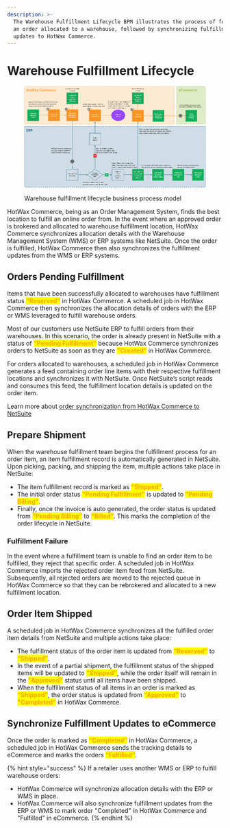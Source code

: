 ```yaml
---
description: >-
  The Warehouse Fulfillment Lifecycle BPM illustrates the process of fulfilling
  an order allocated to a warehouse, followed by synchronizing fulfillment
  updates to HotWax Commerce.
---
```


# Warehouse Fulfillment Lifecycle

<figure><img src="../.gitbook/assets/WarehouseFulfillmentbpm.png" alt=""><figcaption><p>Warehouse fulfillment lifecycle business process model</p></figcaption></figure>

HotWax Commerce, being as an Order Management System, finds the best location to fulfill an online order from. In the event where an approved order is brokered and allocated to warehouse fulfillment location, HotWax Commerce synchronizes allocation details with the Warehouse Management System (WMS) or ERP systems like NetSuite. Once the order is fulfilled, HotWax Commerce then also synchronizes the fulfillment updates from the WMS or ERP systems.

## Orders Pending Fulfillment

Items that have been successfully allocated to warehouses have fulfillment status <mark style="color:orange;">**"Reserved"**</mark> in HotWax Commerce. A scheduled job in HotWax Commerce then synchronizes the allocation details of orders with the ERP or WMS leveraged to fulfill warehouse orders.

Most of our customers use NetSuite ERP to fulfill orders from their warehouses. In this scenario, the order is already present in NetSuite with a status of <mark style="color:orange;">**"Pending Fulfillment"**</mark> because HotWax Commerce synchronizes orders to NetSuite as soon as they are <mark style="color:orange;">**"Created"**</mark> in HotWax Commerce.

For orders allocated to warehouses, a scheduled job in HotWax Commerce generates a feed containing order line items with their respective fulfillment locations and synchronizes it with NetSuite. Once NetSuite’s script reads and consumes this feed, the fulfillment location details is updated on the order item.

Learn more about [order synchronization from HotWax Commerce to NetSuite](https://docs.hotwax.co/documents/v/learn-netsuite/supported-integrations/salesorder/orderapproval)

## Prepare Shipment

When the warehouse fulfillment team begins the fulfillment process for an order item, an item fulfillment record is automatically generated in NetSuite. Upon picking, packing, and shipping the item, multiple actions take place in NetSuite:

* The item fulfillment record is marked as <mark style="color:orange;">**"Shipped"**</mark>.
* The initial order status <mark style="color:orange;">**"Pending Fulfillment"**</mark> is updated to <mark style="color:orange;">**"Pending Billing"**</mark>.
* Finally, once the invoice is auto generated, the order status is updated from <mark style="color:orange;">**“Pending Billing”**</mark> to <mark style="color:orange;">**“Billed”**</mark>. This marks the completion of the order lifecycle in NetSuite.

### Fulfillment Failure

In the event where a fulfillment team is unable to find an order item to be fulfilled, they reject that specific order. A scheduled job in HotWax Commerce imports the rejected order item feed from NetSuite. Subsequently, all rejected orders are moved to the rejected queue in HotWax Commerce so that they can be rebrokered and allocated to a new fulfillment location.

## Order Item Shipped

A scheduled job in HotWax Commerce synchronizes all the fulfilled order item details from NetSuite and multiple actions take place:

* The fulfillment status of the order item is updated from <mark style="color:orange;">**“Reserved”**</mark> to <mark style="color:orange;">**“Shipped”**</mark>.
* In the event of a partial shipment, the fulfillment status of the shipped items will be updated to <mark style="color:orange;">**"Shipped"**</mark>, while the order itself will remain in the <mark style="color:orange;">**"Approved"**</mark> status until all items have been shipped.
* When the fulfillment status of all items in an order is marked as <mark style="color:orange;">**“Shipped”**</mark>, the order status is updated from <mark style="color:orange;">**"Approved"**</mark> to <mark style="color:orange;">**"Completed"**</mark> in HotWax Commerce.

## Synchronize Fulfillment Updates to eCommerce

Once the order is marked as <mark style="color:orange;">**“Completed”**</mark> in HotWax Commerce, a scheduled job in HotWax Commerce sends the tracking details to eCommerce and marks the orders <mark style="color:orange;">**“Fulfilled”**</mark>.

{% hint style="success" %}
If a retailer uses another WMS or ERP to fulfill warehouse orders:

* HotWax Commerce will synchronize allocation details with the ERP or WMS in place.
* HotWax Commerce will also synchronize fulfillment updates from the ERP or WMS to mark order "Completed" in HotWax Commerce and "Fulfilled" in eCommerce.
{% endhint %}
